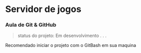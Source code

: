 # Servidor de jogos

### Aula de Git & GitHub

> status do projeto: Em desenvolvimento . . .

Recomendado iniciar o projeto com o GitBash em sua maquina 

